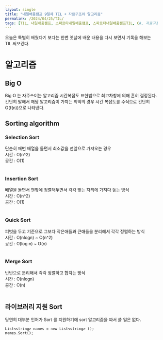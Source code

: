 ```yaml
---
layout: single
title: "내일배움캠프 9일차 TIL + 자료구조와 알고리즘"
permalink: /2024/04/25/TIL/
tags: [TIL, 내일배움캠프, 스파르타내일배움캠프, 스파르타내일배움캠프TIL, C#, 자료구조, 알고리즘]
---
```


오늘은 특별히 배웠다기 보다는 한번 옛날에 배운 내용을 다시 보면서 기록을 해보는 TIL 써보겠다.<br>
# 알고리즘
## Big O
Big O 는 자주쓰이는 알고리즘 시간복잡도 표현법으로 최고차항에 의해 흔히 결정된다.<br>
간단히 말해서 해당 알고리즘이 가지는 최악의 경우 시간 복잡도를 수식으로 간단히 O(f(n))으로 나타낸다.<br>

## Sorting algorithm
### Selection Sort
단순히 매번 배열을 돌면서 최소값을 맨앞으로 가져오는 경우<br>
시간 : O(n^2)<br>
공간 : O(1)
<br><br>

### Insertion Sort
배열을 돌면서 맨앞에 정렬해두면서 각각 맞는 자리에 가져다 놓는 방식<br>
시간 : O(n^2)<br>
공간 : O(1)
<br><br>

### Quick  Sort
피벗을 두고 기준으로 그보다 작은애들과 큰애들을 분리해서 각각 정렬하는 방식<br>
시간 : O(nlogn) ~ O(n^2)<br>
공간 : O(log n) ~ O(n)
<br><br>

### Merge  Sort
반반으로 분리해서 각각 정렬하고 합치는 방식<br>
시간 : O(nlogn)<br>
공간 : O(n)
<br><br>

## 라이브러리 지원 Sort
당연히 대부분 언어가 Sort 를 지원하기에 sort 알고리즘을 짜서 쓸 일은 없다.<br>
```
List<string> names = new List<string> ();
names.Sort();
```
